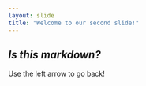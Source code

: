 ```yaml
---
layout: slide
title: "Welcome to our second slide!"
---
```

## *Is this markdown?*
Use the left arrow to go back!